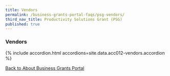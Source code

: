 ```yaml
---
title: Vendors
permalink: /business-grants-portal-faqs/psg-vendors/
third_nav_title: Productivity Solutions Grant (PSG)
published: true
---
```


### Vendors

{% include accordion.html accordions=site.data.acc012-vendors.accordion %}

[Back to  About Business Grants Portal](/business-grants-portal/)
